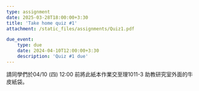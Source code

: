 ```yaml
---
type: assignment
date: 2025-03-28T18:00:00+3:30
title: 'Take home quiz #1'
attachment: /static_files/assignments/Quiz1.pdf

due_event: 
    type: due
    date: 2024-04-10T12:00:00+3:30
    description: 'Quiz #1 due'
---
```


請同學們於04/10 (四) 12:00 前將此紙本作業交至理1011-3 助教研究室外面的牛皮紙袋。

